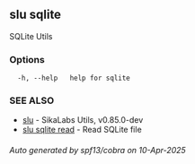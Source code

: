 ## slu sqlite

SQLite Utils

### Options

```
  -h, --help   help for sqlite
```

### SEE ALSO

* [slu](slu.md)	 - SikaLabs Utils, v0.85.0-dev
* [slu sqlite read](slu_sqlite_read.md)	 - Read SQLite file

###### Auto generated by spf13/cobra on 10-Apr-2025
